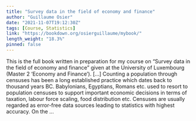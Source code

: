 ```yaml
---
title: "Survey data in the field of economy and finance"
author: "Guillaume Osier"
date: "2021-11-07T19:12:30Z"
tags: [Course, Statistics]
link: "https://bookdown.org/osierguillaume/mybook/"
length_weight: "18.3%"
pinned: false
---
```


This is the full book written in preparation for my course on “Survey data in the field of economy and finance” given at the University of Luxembourg (Master 2 ‘Economy and Finance’). [...] Counting a population through censuses has been a long established practice which dates back to thousand years BC. Babylonians, Egyptians, Romans etc. used to resort to population censuses to support important economic decisions in terms of taxation, labour force scaling, food distribution etc. Censuses are usually regarded as error-free data sources leading to statistics with highest accuracy. On the ...

